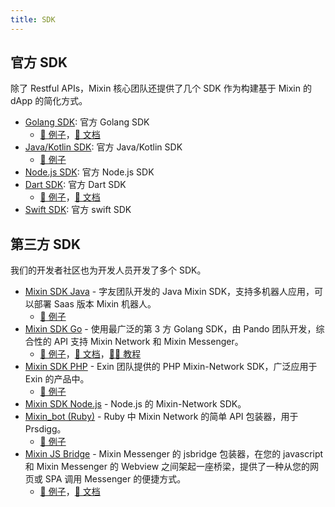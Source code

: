 ```yaml
---
title: SDK
---
```


## 官方 SDK

除了 Restful APIs，Mixin 核心团队还提供了几个 SDK 作为构建基于 Mixin 的 dApp 的简化方式。

- [Golang SDK](https://github.com/MixinNetwork/bot-api-go-client): 官方 Golang SDK
  - [🥰 例子](https://github.com/MixinNetwork/bot-api-go-client/tree/master/examples)，[📖 文档](https://pkg.go.dev/github.com/MixinNetwork/bot-api-go-client)
- [Java/Kotlin SDK](https://github.com/MixinNetwork/bot-api-kotlin-client): 官方 Java/Kotlin SDK
  - [🥰 例子](https://github.com/MixinNetwork/bot-api-kotlin-client/blob/main/samples/src/main/java/jvmMain/kotlin/Sample.kt)
- [Node.js SDK](https://github.com/MixinNetwork/bot-api-js-client): 官方 Node.js SDK
- [Dart SDK](https://github.com/MixinNetwork/mixin_bot_sdk_dart): 官方 Dart SDK
  - [🥰 例子](https://github.com/MixinNetwork/mixin_bot_sdk_dart/tree/master/test)，[📖 文档](https://pub.dev/packages/mixin_bot_sdk_dart)
- [Swift SDK](https://github.com/MixinNetwork/bot-api-swift-client): 官方 swift SDK

## 第三方 SDK

我们的开发者社区也为开发人员开发了多个 SDK。
- [Mixin SDK Java](https://github.com/tooonly/mixin-java-sdk) - 字友团队开发的 Java Mixin SDK，支持多机器人应用，可以部署 Saas 版本 Mixin 机器人。
  - [🥰 例子](https://github.com/tooonly/mixin-java-sdk/blob/master/src/main/java/mixin/java/sdk/example/MixinBotExample.java)
- [Mixin SDK Go](https://github.com/fox-one/mixin-sdk-go) - 使用最广泛的第 3 方 Golang SDK，由 Pando 团队开发，综合性的 API 支持 Mixin Network 和 Mixin Messenger。
  - [🥰 例子](https://github.com/fox-one/mixin-sdk-go/tree/master/_examples)，[📖 文档](https://pkg.go.dev/github.com/fox-one/mixin-sdk-go)，[🧑‍🏫 教程](https://gitpress.io/t/Mixin%20Development)
- [Mixin SDK PHP](https://github.com/exinone/mixin-sdk-php) - Exin 团队提供的 PHP Mixin-Network SDK，广泛应用于 Exin 的产品中。
  - [🥰 例子](https://github.com/ExinOne/mixin-sdk-php/tree/master/tests)
- [Mixin SDK Node.js](https://github.com/liuzemei/mixin-node-sdk) - Node.js 的 Mixin-Network SDK。
- [Mixin_bot (Ruby)](https://github.com/an-lee/mixin_bot) - Ruby 中 Mixin Network 的简单 API 包装器，用于 Prsdigg。
  - [🥰 例子](https://github.com/an-lee/mixin_bot/tree/master/examples)
- [Mixin JS Bridge](https://github.com/fox-one/mixin-sdk-jsbridge) - Mixin Messenger 的 jsbridge 包装器，在您的 javascript 和 Mixin Messenger 的 Webview 之间架起一座桥梁，提供了一种从您的网页或 SPA 调用 Messenger 的便捷方式。
  - [🥰 例子](https://fox-one.github.io/mixin-sdk-jsbridge-bot/)，[📖 文档](https://fox-one.github.io/mixin-sdk-jsbridge/#/2)
